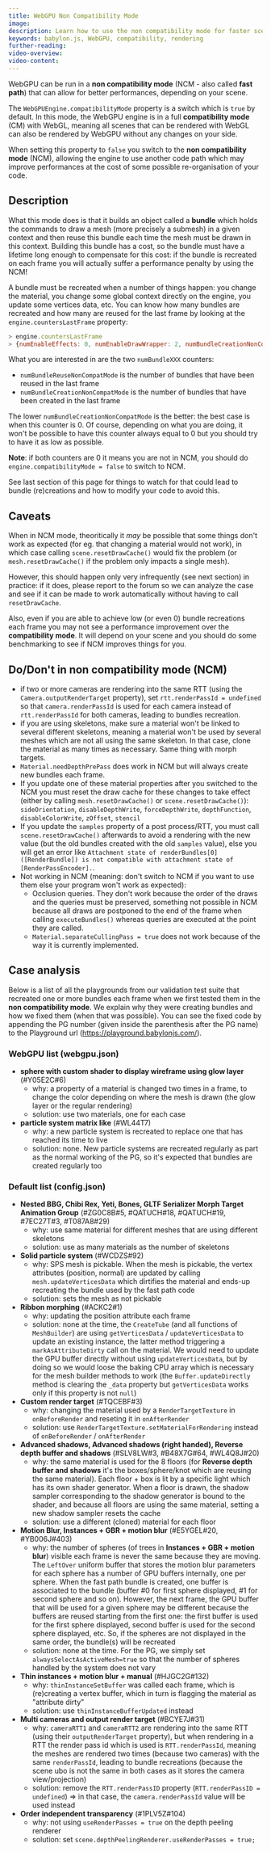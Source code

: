 ```yaml
---
title: WebGPU Non Compatibility Mode
image: 
description: Learn how to use the non compatibility mode for faster scene display
keywords: babylon.js, WebGPU, compatibility, rendering
further-reading:
video-overview:
video-content:
---
```


WebGPU can be run in a **non compatibility mode** (NCM - also called **fast path**) that can allow for better performances, depending on your scene.

The `WebGPUEngine.compatibilityMode` property is a switch which is `true` by default. In this mode, the WebGPU engine is in a full **compatibility mode** (CM) with WebGL, meaning all scenes that can be rendered with WebGL can also be rendered by WebGPU without any changes on your side.

When setting this property to `false` you switch to the **non compatibility mode** (NCM), allowing the engine to use another code path which may improve performances at the cost of some possible re-organisation of your code.

## Description
What this mode does is that it builds an object called a **bundle** which holds the commands to draw a mesh (more precisely a submesh) in a given context and then reuse this bundle each time the mesh must be drawn in this context. Building this bundle has a cost, so the bundle must have a lifetime long enough to compensate for this cost: if the bundle is recreated on each frame you will actually suffer a performance penalty by using the NCM!

A bundle must be recreated when a number of things happen: you change the material, you change some global context directly on the engine, you update some vertices data, etc. You can know how many bundles are recreated and how many are reused for the last frame by looking at the `engine.countersLastFrame` property:
```javascript
> engine.countersLastFrame
> {numEnableEffects: 0, numEnableDrawWrapper: 2, numBundleCreationNonCompatMode: 0, numBundleReuseNonCompatMode: 2}
```
What you are interested in are the two `numBundleXXX` counters:
* `numBundleReuseNonCompatMode` is the number of bundles that have been reused in the last frame
* `numBundleCreationNonCompatMode` is the number of bundles that have been created in the last frame

The lower `numBundleCreationNonCompatMode` is the better: the best case is when this counter is 0. Of course, depending on what you are doing, it won't be possible to have this counter always equal to 0 but you should try to have it as low as possible.

**Note**: if both counters are 0 it means you are not in NCM, you should do `engine.compatibilityMode = false` to switch to NCM.

See last section of this page for things to watch for that could lead to bundle (re)creations and how to modify your code to avoid this.

## Caveats
When in NCM mode, theoritically it *may* be possible that some things don't work as expected (for eg. that changing a material would not work), in which case calling `scene.resetDrawCache()` would fix the problem (or `mesh.resetDrawCache()` if the problem only impacts a single mesh).

However, this should happen only very infrequently (see next section) in practice: if it does, please report to the forum so we can analyze the case and see if it can be made to work automatically without having to call `resetDrawCache`.

Also, even if you are able to achieve low (or even 0) bundle recreations each frame you may not see a performance improvement over the **compatibility mode**. It will depend on your scene and you should do some benchmarking to see if NCM improves things for you.

## Do/Don't in non compatibility mode (NCM)
* if two or more cameras are rendering into the same RTT (using the `Camera.outputRenderTarget` property), set `rtt.renderPassId = undefined` so that `camera.renderPassId` is used for each camera instead of `rtt.renderPassId` for both cameras, leading to bundles recreation.
* if you are using skeletons, make sure a material won't be linked to several different skeletons, meaning a material won't be used by several meshes which are not all using the same skeleton. In that case, clone the material as many times as necessary. Same thing with morph targets.
* `Material.needDepthPrePass` does work in NCM but will always create new bundles each frame.
* If you update one of these material properties after you switched to the NCM you must reset the draw cache for these changes to take effect (either by calling `mesh.resetDrawCache()` or `scene.resetDrawCache()`): `sideOrientation`, `disableDepthWrite`, `forceDepthWrite`, `depthFunction`, `disableColorWrite`, `zOffset`, `stencil`
* If you update the `samples` property of a post process/RTT, you must call `scene.resetDrawCache()` afterwards to avoid a rendering with the new value (but the old bundles created with the old `samples` value), else you will get an error like `Attachment state of renderBundles[0] ([RenderBundle]) is not compatible with attachment state of [RenderPassEncoder].`.
* Not working in NCM (meaning: don't switch to NCM if you want to use them else your program won't work as expected):
  * Occlusion queries. They don't work because the order of the draws and the queries must be preserved, something not possible in NCM because all draws are postponed to the end of the frame when calling `executeBundles()` whereas queries are executed at the point they are called.
  * `Material.separateCullingPass = true` does not work because of the way it is currently implemented.

## Case analysis
Below is a list of all the playgrounds from our validation test suite that recreated one or more bundles each frame when we first tested them in the **non compatibility mode**. We explain why they were creating bundles and how we fixed them (when that was possible). You can see the fixed code by appending the PG number (given inside the parenthesis after the PG name) to the Playground url (https://playground.babylonjs.com/).

### WebGPU list (webgpu.json)

* **sphere with custom shader to display wireframe using glow layer** (#Y05E2C#6)
    * why: a property of a material is changed two times in a frame, to change the color depending on where the mesh is drawn (the glow layer or the regular rendering)
    * solution: use two materials, one for each case
* **particle system matrix like** (#WL44T7)
    * why: a new particle system is recreated to replace one that has reached its time to live
    * solution: none. New particle systems are recreated regularly as part as the normal working of the PG, so it's expected that bundles are created regularly too

### Default list (config.json)

* **Nested BBG, Chibi Rex, Yeti, Bones, GLTF Serializer Morph Target Animation Group** (#ZG0C8B#5, #QATUCH#18, #QATUCH#19, #7EC27T#3, #T087A8#29)
    * why: use same material for different meshes that are using different skeletons
    * solution: use as many materials as the number of skeletons
* **Solid particle system** (#WCDZS#92)
    * why: SPS mesh is pickable. When the mesh is pickable, the vertex attributes (position, normal) are updated by calling `mesh.updateVerticesData` which dirtifies the material and ends-up recreating the bundle used by the fast path code
    * solution: sets the mesh as not pickable
* **Ribbon morphing** (#ACKC2#1)
    * why: updating the position attribute each frame
    * solution: none at the time, the `CreateTube` (and all functions of `MeshBuilder`) are using `getVerticesData` / `updateVerticesData` to update an existing instance, the latter method triggering a `markAsAttributeDirty` call on the material. We would need to update the GPU buffer directly without using `updateVerticesData`, but by doing so we would loose the baking CPU array which is necessary for the mesh builder methods to work (the `Buffer.updateDirectly` method is clearing the `_data` property but `getVerticesData` works only if this property is not `null`)
* **Custom render target** (#TQCEBF#3)
    * why: changing the material used by a `RenderTargetTexture` in `onBeforeRender` and reseting it in `onAfterRender`
    * solution: use `RenderTargetTexture.setMaterialForRendering` instead of `onBeforeRender` / `onAfterRender`
* **Advanced shadows, Advanced shadows (right handed), Reverse depth buffer and shadows** (#SLV8LW#3, #B48X7G#64, #WL4Q8J#20)
    * why: the same material is used for the 8 floors (for **Reverse depth buffer and shadows** it's the boxes/sphere/knot which are reusing the same material). Each floor + box is lit by a specific light which has its own shader generator. When a floor is drawn, the shadow sampler corresponding to the shadow generator is bound to the shader, and because all floors are using the same material, setting a new shadow sampler resets the cache
    * solution: use a different (cloned) material for each floor
* **Motion Blur, Instances + GBR + motion blur** (#E5YGEL#20, #YB006J#403)
    * why: the number of spheres (of trees in **Instances + GBR + motion blur**) visible each frame is never the same because they are moving. The `LeftOver` uniform buffer that stores the motion blur parameters for each sphere has a number of GPU buffers internally, one per sphere. When the fast path bundle is created, one buffer is associated to the bundle (buffer #0 for first sphere displayed, #1 for second sphere and so on). However, the next frame, the GPU buffer that will be used for a given sphere may be different because the buffers are reused starting from the first one: the first buffer is used for the first sphere displayed, second buffer is used for the second sphere displayed, etc. So, if the spheres are not displayed in the same order, the bundle(s) will be recreated
    * solution: none at the time. For the PG, we simply set `alwaysSelectAsActiveMesh=true` so that the number of spheres handled by the system does not vary
* **Thin instances + motion blur + manual** (#HJGC2G#132)
    * why: `thinInstanceSetBuffer` was called each frame, which is (re)creating a vertex buffer, which in turn is flagging the material as "attribute dirty"
    * solution: use `thinInstanceBufferUpdated` instead
* **Multi cameras and output render target** (#BCYE7J#31)
    * why: `cameraRTT1` and `cameraRTT2` are rendering into the same RTT (using their `outputRenderTarget` property), but when rendering in a RTT the render pass id which is used is `RTT.renderPassId`, meaning the meshes are rendered two times (because two cameras) with the same `renderPassId`, leading to bundle recreations (because the scene ubo is not the same in both cases as it stores the camera view/projection)
    * solution: remove the `RTT.renderPassID` property (`RTT.renderPassID = undefined`) => in that case, the `camera.renderPassId` value will be used instead
* **Order independent transparency** (#1PLV5Z#104)
    * why: not using `useRenderPasses = true` on the depth peeling renderer
    * solution: set `scene.depthPeelingRenderer.useRenderPasses = true;`

